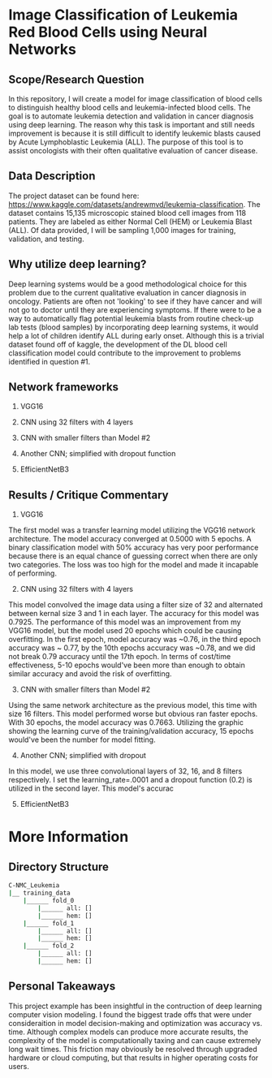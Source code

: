 # Image Classification of Leukemia Red Blood Cells using Neural Networks

## Scope/Research Question

In this repository, I will create a model for image classification of blood cells to distinguish healthy blood cells and leukemia-infected blood cells. The goal is to automate leukemia detection and validation in cancer diagnosis using deep learning. The reason why this task is important and still needs improvement is because it is still difficult to identify leukemic blasts caused by Acute Lymphoblastic Leukemia (ALL). The purpose of this tool is to assist oncologists with their often qualitative evaluation of cancer disease.

## Data Description

The project dataset can be found here: https://www.kaggle.com/datasets/andrewmvd/leukemia-classification. The dataset contains 15,135 microscopic stained blood cell images from 118 patients. They are labeled as either Normal Cell (HEM) or Leukemia Blast (ALL). Of data provided, I will be sampling 1,000 images for training, validation, and testing. 

## Why utilize deep learning?

Deep learning systems would be a good methodological choice for this problem due to the current qualitative evaluation in cancer diagnosis in oncology. Patients are often not 'looking' to see if they have cancer and will not go to doctor until they are experiencing symptoms. If there were to be a way to automatically flag potential leukemia blasts from routine check-up lab tests (blood samples) by incorporating deep learning systems, it would help a lot of children identify ALL during early onset. Although this is a trivial dataset found off of kaggle, the development of the DL blood cell classification model could contribute to the improvement to problems identified in question #1. 

## Network frameworks

1. VGG16

2. CNN using 32 filters with 4 layers

3. CNN with smaller filters than Model #2

4. Another CNN; simplified with dropout function

5. EfficientNetB3

## Results / Critique Commentary

1. VGG16

The first model was a transfer learning model utilizing the VGG16 network architecture. The model accuracy converged at 0.5000 with 5 epochs. A binary classification model with 50% accuracy has very poor performance because there is an equal chance of guessing correct when there are only two categories. The loss was too high for the model and made it incapable of performing.

2. CNN using 32 filters with 4 layers

This model convolved the image data using a filter size of 32 and alternated between kernal size 3 and 1 in each layer. The accuracy for this model was 0.7925. The performance of this model was an improvement from my VGG16 model, but the model used 20 epochs which could be causing overfitting. In the first epoch, model accuracy was ~0.76, in the third epoch accuracy was ~ 0.77, by the 10th epochs accuracy was ~0.78, and we did not break 0.79 accuracy until the 17th epoch. In terms of cost/time effectiveness, 5-10 epochs would've been more than enough to obtain similar accuracy and avoid the risk of overfitting. 

3. CNN with smaller filters than Model #2

Using the same network architecture as the previous model, this time with size 16 filters. This model performed worse but obvious ran faster epochs. With 30 epochs, the model accuracy was 0.7663. Utilizing the graphic showing the learning curve of the training/validation accuracy, 15 epochs would've been the number for model fitting.

4. Another CNN; simplified with dropout 

In this model, we use three convolutional layers of 32, 16, and 8 filters respectively. I set the learning_rate=.0001 and a dropout function (0.2) is utilized in the second layer. This model's accurac

5. EfficientNetB3

# More Information

## Directory Structure

```bash
C-NMC_Leukemia
|__ training_data
    |______ fold_0
        |______ all: []
        |______ hem: []
    |______ fold_1
        |______ all: []
        |______ hem: []
    |______ fold_2
        |______ all: []
        |______ hem: []
```
## Personal Takeaways

This project example has been insightful in the contruction of deep learning computer vision modeling. I found the biggest trade offs that were under consideraition in model decision-making and optimization was accuracy vs. time. Although complex models can produce more accurate results, the complexity of the model is computationally taxing and can cause extremely long wait times. This friction may obviously be resolved through upgraded hardware or cloud computing, but that results in higher operating costs for users.
